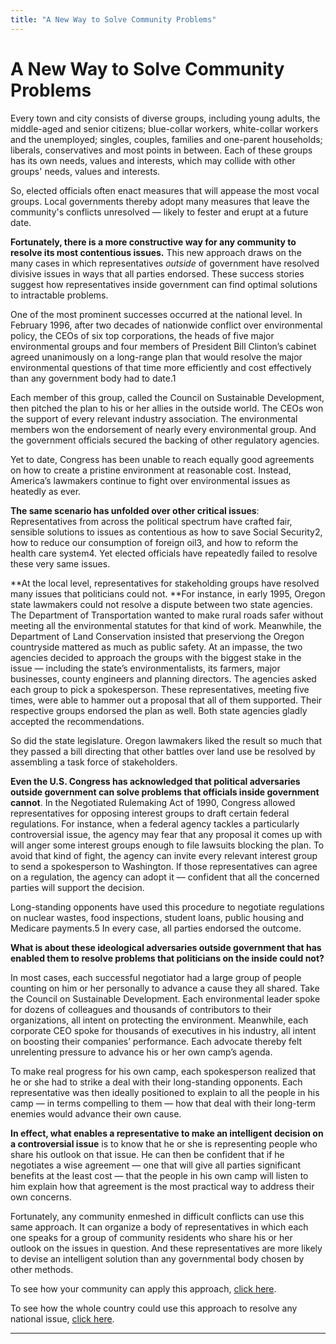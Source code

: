 ```yaml
---
title: "A New Way to Solve Community Problems"
---
```


# A New Way to Solve Community Problems

Every town and city consists of diverse groups, including young adults, the middle-aged and senior citizens; blue-collar workers, white-collar workers and the unemployed; singles, couples, families and one-parent households; liberals, conservatives and most points in between. Each of these groups has its own needs, values and interests, which may collide with other groups' needs, values and interests.  

So, elected officials often enact measures that will appease the most vocal groups. Local governments thereby adopt many measures that leave the community's conflicts unresolved —  likely to fester and erupt at a future date.

**Fortunately, there is a more constructive way for any community to resolve its most contentious issues.** This new approach draws on the many cases in which representatives _outside_ of government have resolved divisive issues in ways that all parties endorsed. These success stories suggest how representatives inside government can find optimal solutions to intractable problems.

One of the most prominent successes occurred at the national level.  In February 1996, after two decades of nationwide conflict over environmental policy, the CEOs of six top corporations, the heads of five major environmental groups and four members of President Bill Clinton’s cabinet agreed unanimously on a long-range plan that would resolve the major environmental questions of that time more efficiently and cost effectively than any government body had to date.1

Each member of this group, called the Council on Sustainable Development, then pitched the plan to his or her allies in the outside world. The CEOs won the support of every relevant industry association. The environmental members won the endorsement of nearly every environmental group. And the government officials secured the backing of other regulatory agencies.

Yet to date, Congress has been unable to reach equally good agreements on how to create a pristine environment at reasonable cost. Instead, America’s lawmakers continue to fight over environmental issues as heatedly as ever.

**The same scenario has unfolded over other critical issues**: Representatives from across the political spectrum have crafted fair, sensible solutions to issues as contentious as how to save Social Security2, how to reduce our consumption of foreign oil3, and how to reform the health care system4. Yet elected officials have repeatedly failed to resolve these very same issues.

**At the local level, representatives for stakeholding groups have resolved many issues that politicians could not. **For instance, in early 1995, Oregon state lawmakers could not resolve a dispute between two state agencies. The Department of Transportation wanted to make rural roads safer without meeting all the environmental statutes for that kind of work. Meanwhile, the Department of Land Conservation insisted that preserviong the Oregon countryside mattered as much as public safety. At an impasse, the two agencies decided to approach the groups with the biggest stake in the issue — including the state’s environmentalists, its farmers, major businesses, county engineers and planning directors. The agencies asked each group to pick a spokesperson. These representatives, meeting five times, were able to hammer out a proposal that all of them supported. Their respective groups endorsed the plan as well. Both state agencies gladly accepted the recommendations.

So did the state legislature. Oregon lawmakers liked the result so much that they passed a bill directing that other battles over land use be resolved by assembling a task force of stakeholders.

**Even the U.S. Congress has acknowledged that political adversaries outside government can solve problems that officials inside government cannot**. In the Negotiated Rulemaking Act of 1990, Congress allowed representatives for opposing interest groups to draft certain federal regulations. For instance, when a federal agency tackles a particularly controversial issue, the agency may fear that any proposal it comes up with will anger some interest groups enough to file lawsuits blocking the plan. To avoid that kind of fight, the agency can invite every relevant interest group to send a spokesperson to Washington. If those representatives can agree on a regulation, the agency can adopt it — confident that all the concerned parties will support the decision.

Long-standing opponents have used this procedure to negotiate regulations on nuclear wastes, food inspections, student loans, public housing and Medicare payments.5 In every case, all parties endorsed the outcome.

**What is about these ideological adversaries outside government that has enabled them to resolve problems that politicians on the inside could not?**

In most cases, each successful negotiator had a large group of people counting on him or her personally to advance a cause they all shared. Take the Council on Sustainable Development. Each environmental leader spoke for dozens of colleagues and thousands of contributors to their organizations, all intent on protecting the environment. Meanwhile, each corporate CEO spoke for thousands of executives in his industry, all intent on boosting their companies’ performance. Each advocate thereby felt unrelenting pressure to advance his or her own camp’s agenda.

To make real progress for his own camp, each spokesperson realized that he or she had to strike a deal with their long-standing opponents. Each representative was then ideally positioned to explain to all the people in his camp — in terms compelling to them — how that deal with their long-term enemies would advance their own cause.

**In effect, what enables a representative to make an intelligent decision on a controversial issue** is to know that he or she is representing people who share his outlook on that issue. He can then be confident that if he negotiates a wise agreement — one that will give all parties significant benefits at the least cost — that the people in his own camp will listen to him explain how that agreement is the most practical way to address their own concerns.

Fortunately, any community enmeshed in difficult conflicts can use this same approach. It can organize a body of representatives in which each one speaks for a group of community residents who share his or her outlook on the issues in question. And these representatives are more likely to devise an intelligent solution than any governmental body chosen by other methods.

To see how your community can apply this approach, [click here][1].

To see how the whole country could use this approach to resolve any national issue, [click here][2].

* * *

   [1]: http://www.genuinerepresentation.org/content/how-your-community-can-find-representatives
   [2]: http://www.genuinerepresentation.org/content/how-america-could-resolve-any-issue